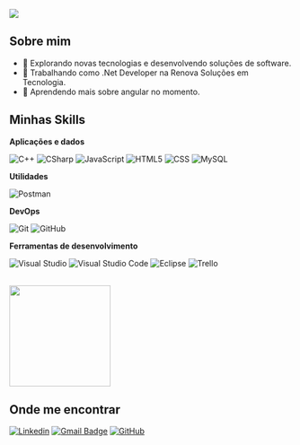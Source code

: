 ![](https://komarev.com/ghpvc/?username=batiistta&color=006bed)

## Sobre mim

- 🤔 Explorando novas tecnologias e desenvolvendo soluções de software.
- 💼 Trabalhando como .Net Developer na Renova Soluções em Tecnologia.
- 🌱 Aprendendo mais sobre angular no momento.

## Minhas Skills

**Aplicações e dados**

![C++](https://img.shields.io/badge/-C++-333333?style=flat&logo=C%2B%2B&logoColor=00599C)
![CSharp](https://img.shields.io/badge/-CSharp-333333?style=flat&logo=Java&logoColor=007396)
![JavaScript](https://img.shields.io/badge/-JavaScript-333333?style=flat&logo=javascript)
![HTML5](https://img.shields.io/badge/-HTML5-333333?style=flat&logo=HTML5)
![CSS](https://img.shields.io/badge/-CSS-333333?style=flat&logo=CSS3&logoColor=1572B6)
![MySQL](https://img.shields.io/badge/-MySQL-333333?style=flat&logo=mysql)


**Utilidades**

![Postman](https://img.shields.io/badge/-Postman-333333?style=flat&logo=postman)

**DevOps**

![Git](https://img.shields.io/badge/-Git-333333?style=flat&logo=git)
![GitHub](https://img.shields.io/badge/-GitHub-333333?style=flat&logo=github)

**Ferramentas de desenvolvimento**

![Visual Studio](https://img.shields.io/badge/-Visual%20Studio-333333?style=flat&logo=visual-studio&logoColor=5C2D91)
![Visual Studio Code](https://img.shields.io/badge/-Visual%20Studio%20Code-333333?style=flat&logo=visual-studio-code&logoColor=007ACC)
![Eclipse](https://img.shields.io/badge/-Eclipse-333333?style=flat&logo=eclipse-ide&logoColor=2C2255)
![Trello](https://img.shields.io/badge/-Trello-333333?style=flat&logo=trello&logoColor=007ACC)

<br/>

<a href="https://github.com/batiistta" title="Perfil do Gabriel">
  <img height="180em" src="https://github-readme-stats.vercel.app/api?username=batiistta&theme=dracula&show_icons=true" />
</a>

## Onde me encontrar

[![Linkedin](https://img.shields.io/badge/-GabrielBatista-blue?style=flat-square&logo=Linkedin&logoColor=white&link=https://www.linkedin.com/in/gabrielbattistaa/)](https://www.linkedin.com/in/gabrielbattistaa/)
[![Gmail Badge](https://img.shields.io/badge/-gbbatisouza@gmail.com-006bed?style=flat-square&logo=Gmail&logoColor=white&link=mailto:gbbatisouza@gmail.com)](mailto:gbbatisouza@gmail.com)
[![GitHub](https://img.shields.io/github/followers/batiistta?label=follow&style=social)](https://github.com/batiistta)
